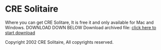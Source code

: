 # CRE Solitaire
Where you can get CRE Solitare, It is free it and only available for Mac and Windows.
DOWNLOAD DOWN BELOW
Download archived file: [click here to start download](https://github.com/creOS-Team/solitaire.cre/archive/refs/heads/master.zip)

Copyright 2002 CRE Solitaire, All copyrights reserved.
